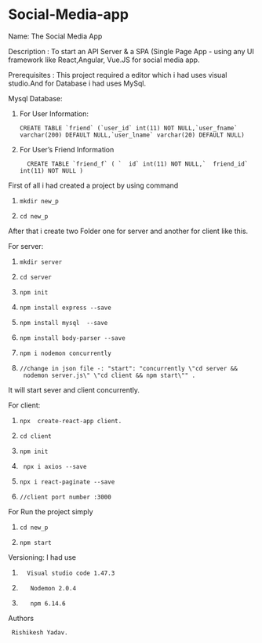 # Social-Media-app
Name:
The Social Media App

Description :
To start an API Server & a SPA (Single Page App - using any UI framework like React,Angular, Vue.JS for social media app.

Prerequisites :
This project required a editor which i had uses visual studio.And for Database i had  uses MySql.

Mysql Database:
  
1. For User Information:

       CREATE TABLE `friend` (`user_id` int(11) NOT NULL,`user_fname` varchar(200) DEFAULT NULL,`user_lname` varchar(20) DEFAULT NULL)

2.  For User’s Friend Information

          CREATE TABLE `friend_f` ( `  id` int(11) NOT NULL,`  friend_id` int(11) NOT NULL ) 

First of all i had created a project by using command

1.     mkdir new_p
2.     cd new_p

After that i create two Folder one for server and another for client like  this.

For server:
1.     mkdir server
2.     cd server
3.     npm init
4.     npm install express --save
5.     npm install mysql  --save
6.     npm install body-parser --save
7.     npm i nodemon concurrently
8.     //change in json file -: "start": "concurrently \"cd server &&
        nodemon server.js\" \"cd client && npm start\"" .
It will start sever and client concurrently.
 

For client:

1.     npx  create-react-app client.
2.     cd client
3.     npm init
4.      npx i axios --save
5.     npx i react-paginate --save
6.     //client port number :3000

For Run the project simply
1.     cd new_p
2.     npm start


 Versioning:
I had use

1.       Visual studio code 1.47.3
2.        Nodemon 2.0.4
3.        npm 6.14.6



Authors

     Rishikesh Yadav.

